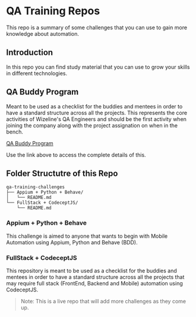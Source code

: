
# QA Training Repos

This repo is a summary of some challenges that you can use to gain more knowledge about automation.

## Introduction
In this repo you can find study material that you can use to grow your skills in different technologies.

## QA Buddy Program
Meant to be used as a checklist for the buddies and mentees in order to have a standard structure across all the projects. This represents the core activities of Wizeline's QA Engineers and should be the first activity when joining the company along with the project assignation on when in the bench.

[QA Buddy Program](https://github.com/wizeline/qa-buddy-program)

Use the link above to access the complete details of this.

## Folder Structutre of this Repo

```
qa-training-challenges
├── Appium + Python + Behave/
│   └── README.md
└── FullStack + CodeceptJS/
    └── README.md   
```

### Appium + Python + Behave

This challenge is aimed to anyone that wants to begin with Mobile Automation using Appium, Python and Behave (BDD).

### FullStack + CodeceptJS
This repository is meant to be used as a checklist for the buddies and mentees in order to have a standard structure across all the projects that may require full stack (FrontEnd, Backend and Mobile) automation using CodeceptJS.

> Note: This is a live repo that will add more challenges as they come up. 

